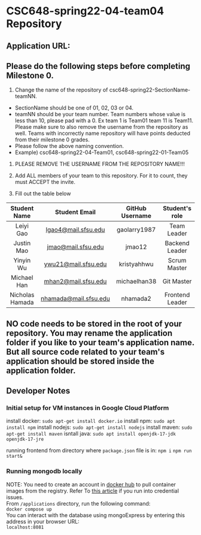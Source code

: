 # CSC648-spring22-04-team04 Repository

## Application URL: 


## Please do the following steps before completing Milestone 0.
1. Change the name of the repository of csc648-spring22-SectionName-teamNN. 
 - SectionName should be one of 01, 02, 03 or 04. 
 - teamNN should be your team number. Team numbers whose value is less than 10, please pad with a 0. Ex team 1 is Team01 team 11 is Team11. Please make sure to also remove the username from the repository as well. Teams with incorrectly name repository will have points deducted from their milestone 0 grades.
 - Please follow the above naming convention.
 - Example) csc648-spring22-04-Team01,   csc648-spring22-01-Team05

1. PLEASE REMOVE THE USERNAME FROM THE REPOSITORY NAME!!!

2. Add ALL members of your team to this repository. For it to count, they must ACCEPT the invite.

3. Fill out the table below


| Student Name | Student Email | GitHub Username | Student's role |
|    :---:     |     :---:     |     :---:       |     :---:       |
| Leiyi Gao    | lgao4@mail.sfsu.edu             |   gaolarry1987             |  Team Leader |
| Justin Mao   | jmao@mail.sfsu.edu             |   jmao12                   |  Backend Leader |
| Yinyin Wu    | ywu21@mail.sfsu.edu            |   kristyahhwu              |  Scrum Master |
| Michael Han    | mhan2@mail.sfsu.edu           |   michaelhan38              |  Git Master |
| Nicholas Hamada | nhamada@mail.sfsu.edu       |  nhamada2                   | Frontend Leader |

## NO code needs to be stored in the root of your repository. You may rename the application folder if you like to your team's application name. But all source code related to your team's application should be stored inside the application folder.

## Developer Notes  
### Initial setup for VM instances in Google Cloud Platform  
install docker: `sudo apt-get install docker.io`
install npm: `sudo apt install npm`
install nodejs: `sudo apt-get install nodejs`
install maven: `sudo apt-get install maven`
isntall java: `sudo apt install openjdk-17-jdk openjdk-17-jre`

running frontend from directory where `package.json` file is in:
`npm i`
`npm run start&`


### Running mongodb locally  
NOTE: You need to create an account in [docker hub](https://hub.docker.com/) to pull container images from the registry. Refer To [this article](https://docs.docker.com/engine/reference/commandline/login/) if you run into credential issues.  
From `/applications` directory, run the following command:  
`docker compose up`  
You can interact with the database using mongoExpress by entering this address in your browser URL:  
`localhost:8081`
